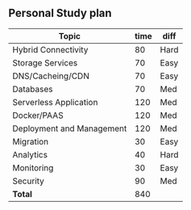 ## Personal Study plan

| Topic                     | time | diff |
| ------------------------- | ---- | ---- |
| Hybrid Connectivity       | 80   | Hard |
| Storage Services          | 70   | Easy |
| DNS/Cacheing/CDN          | 70   | Easy |
| Databases                 | 70   | Med  |
| Serverless Application    | 120  | Med  |
| Docker/PAAS               | 120  | Med  |
| Deployment and Management | 120  | Med  |
| Migration                 | 30   | Easy |
| Analytics                 | 40   | Hard |
| Monitoring                | 30   | Easy |
| Security                  | 90   | Med  |
| **Total**                 | 840  |      |
<!-- TBLFM: @>$2=sum(@I..@-1) -->